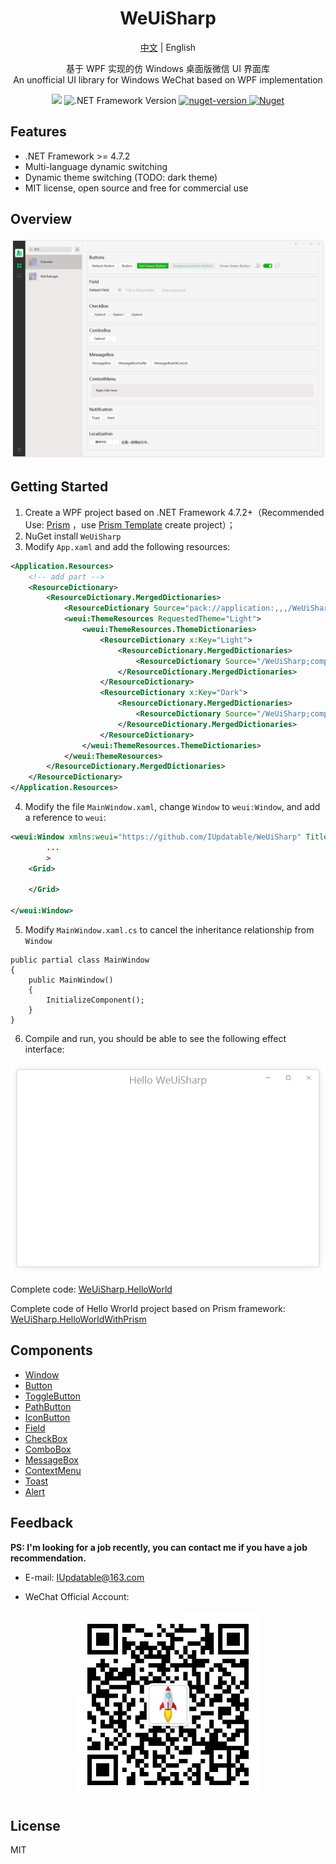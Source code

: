
<p align="center">
    <h1 align="center" style="border-bottom: none">WeUiSharp</h1>
</p>

<p  align="center">
    <a href="https://github.com/IUpdatable/WeUiSharp/blob/master/README.md">中文</a> | English
</p>

<p align="center">
    基于 WPF 实现的仿 Windows 桌面版微信 UI 界面库<br>
An unofficial UI library for Windows WeChat based on WPF implementation
</p>




<p align="center">
    <img src="https://img.shields.io/badge/license-MIT-green"/>
    <img alt=".NET Framework Version" src="https://img.shields.io/badge/.NET%20Framework-%3E%3D4.7.2-blue.svg"></img>
    <a href="https://www.nuget.org/packages/WeUiSharp">
        <img alt="nuget-version" src="https://img.shields.io/nuget/v/WeUiSharp.svg"></img>
    </a>
    <a href="https://www.nuget.org/packages/WeUiSharp">
        <img alt="Nuget" src="https://img.shields.io/nuget/dt/WeUiSharp"></img>
    </a> 
</p>


## Features

* .NET Framework >= 4.7.2
* Multi-language dynamic switching
* Dynamic theme switching (TODO: dark theme)
* MIT license, open source and free for commercial use


## Overview

![Overview](https://raw.githubusercontent.com/IUpdatable/WeUiSharp/master/Resources/Overview.png)


## Getting Started

1. Create a WPF project based on .NET Framework 4.7.2+（Recommended Use: [Prism](https://github.com/PrismLibrary/Prism) ，use [Prism Template](https://marketplace.visualstudio.com/items?itemName=BrianLagunas.PrismTemplatePack) create project）；
2. NuGet install `WeUiSharp`
3. Modify `App.xaml` and add the following resources:
```xml
<Application.Resources>
    <!-- add part -->
    <ResourceDictionary>
        <ResourceDictionary.MergedDictionaries>
            <ResourceDictionary Source="pack://application:,,,/WeUiSharp;component/ControlsResources.xaml"/>
            <weui:ThemeResources RequestedTheme="Light">
                <weui:ThemeResources.ThemeDictionaries>
                    <ResourceDictionary x:Key="Light">
                        <ResourceDictionary.MergedDictionaries>
                            <ResourceDictionary Source="/WeUiSharp;component/ThemeResources/Light.xaml" />
                        </ResourceDictionary.MergedDictionaries>
                    </ResourceDictionary>
                    <ResourceDictionary x:Key="Dark">
                        <ResourceDictionary.MergedDictionaries>
                            <ResourceDictionary Source="/WeUiSharp;component/ThemeResources/Dark.xaml" />
                        </ResourceDictionary.MergedDictionaries>
                    </ResourceDictionary>
                </weui:ThemeResources.ThemeDictionaries>
            </weui:ThemeResources>
        </ResourceDictionary.MergedDictionaries>
    </ResourceDictionary>
</Application.Resources>
```
4. Modify the file `MainWindow.xaml`, change `Window` to `weui:Window`, and add a reference to `weui`: 

```xml
<weui:Window xmlns:weui="https://github.com/IUpdatable/WeUiSharp" Title="Hello WeUiSharp"
        ...
        >
    <Grid>
        
    </Grid>

</weui:Window>
```

5. Modify `MainWindow.xaml.cs` to cancel the inheritance relationship from `Window`

```CSharp
public partial class MainWindow
{
    public MainWindow()
    {
        InitializeComponent();
    }
}
```
6. Compile and run, you should be able to see the following effect interface: 

![Hello Wrorld](https://raw.githubusercontent.com/IUpdatable/WeUiSharp/master/Resources/HelloWeUiSharp.png)

Complete code: [WeUiSharp.HelloWorld](https://github.com/IUpdatable/WeUiSharp/tree/master/Src/WeUiSharp.HelloWorld)

Complete code of Hello Wrorld project based on Prism framework:  [WeUiSharp.HelloWorldWithPrism](https://github.com/IUpdatable/WeUiSharp/tree/master/Src/WeUiSharp.HelloWorldWithPrism)

## Components

* [Window](https://github.com/IUpdatable/WeUiSharp/wiki/2.-Components#Window)
* [Button](https://github.com/IUpdatable/WeUiSharp/wiki/2.-Components#Button)
* [ToggleButton](https://github.com/IUpdatable/WeUiSharp/wiki/2.-Components#ToggleButton)
* [PathButton](https://github.com/IUpdatable/WeUiSharp/wiki/2.-Components#PathButton)
* [IconButton](https://github.com/IUpdatable/WeUiSharp/wiki/2.-Components#IconButton)
* [Field](https://github.com/IUpdatable/WeUiSharp/wiki/2.-Components#Field)
* [CheckBox](https://github.com/IUpdatable/WeUiSharp/wiki/2.-Components#CheckBox)
* [ComboBox](https://github.com/IUpdatable/WeUiSharp/wiki/2.-Components#ComboBox)
* [MessageBox](https://github.com/IUpdatable/WeUiSharp/wiki/2.-Components#MessageBox)
* [ContextMenu](https://github.com/IUpdatable/WeUiSharp/wiki/2.-Components#ContextMenu)
* [Toast](https://github.com/IUpdatable/WeUiSharp/wiki/2.-Components#Toast)
* [Alert](https://github.com/IUpdatable/WeUiSharp/wiki/2.-Components#Alert)

## Feedback
**PS: I'm looking for a job recently, you can contact me if you have a job recommendation.**
* E-mail: IUpdatable@163.com

* WeChat Official Account: 

<p align="center">
    <img height="300" src="https://raw.githubusercontent.com/IUpdatable/WeUiSharp/master/Resources/公众号.jpg"/>
</p>

## License

MIT

